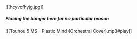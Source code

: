 ![[hcyvcfhyjg.jpg]]
##### Placing the banger here for no particular reason
![[Touhou 5 MS - Plastic Mind (Orchestral Cover).mp3#play]]